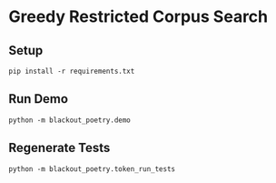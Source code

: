 # Greedy Restricted Corpus Search

## Setup

`pip install -r requirements.txt`

## Run Demo

`python -m blackout_poetry.demo`

## Regenerate Tests

`python -m blackout_poetry.token_run_tests`

